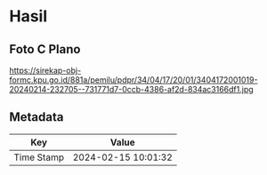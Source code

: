 # Hasil

## Foto C Plano

https://sirekap-obj-formc.kpu.go.id/881a/pemilu/pdpr/34/04/17/20/01/3404172001019-20240214-232705--731771d7-0ccb-4386-af2d-834ac3166df1.jpg


## Metadata

| Key        | Value               |
| ---------- | ------------------- |
| Time Stamp | 2024-02-15 10:01:32 |



